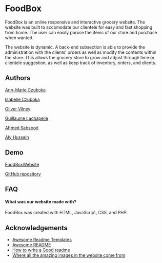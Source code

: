 
<h1 style=bold >FoodBox</h1> 

FoodBox is an online responsive and interactive grocery website. 
The website was built to accomodate our clientele for easy and fast 
shopping from home. The user can easily paruse the items of our store
and purchase when wanted.

The website is dynamic. A back-end subsection is able to provide 
the administration with the clients' orders as well as modify the 
contents within the store. This allows the grocery store to grow and adjust
through time or clientele suggestion, as well as keep track of inventory, orders, and clients.



## Authors

[Ann-Marie Czuboka](https://github.com/amczuboka)

[Isabelle Czuboka](https://github.com/IsabelleCzuboka)

[Oliver Vilney](https://github.com/Holyvert)

[Guillaume Lachapelle](https://github.com/Guillaume-Lachapelle)

[Ahmed Sabsood](https://github.com/AhmedSabsoob)

[Aly Hussein](https://github.com/Aly-Hussein)



## Demo
[FoodBoxWebsite](https://users.encs.concordia.ca/~gu_lacha/Dream_tech/Website.php)

[GitHub repository](https://github.com/Holyvert/Dream_tech)


## FAQ

#### What was our website made with?

FoodBox was created with HTML, JavaScript, CSS, and PHP.


## Acknowledgements

 - [Awesome Readme Templates](https://awesomeopensource.com/project/elangosundar/awesome-README-templates)
 - [Awesome README](https://github.com/matiassingers/awesome-readme)
 - [How to write a Good readme](https://bulldogjob.com/news/449-how-to-write-a-good-readme-for-your-github-project)
 - [Where all the amazing images in the website come from](https://unsplash.com)

